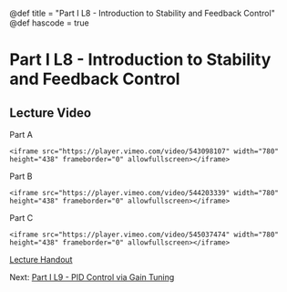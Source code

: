 @def title = "Part I L8 - Introduction to Stability and Feedback Control"
@def hascode = true
# Part I L8 - Introduction to Stability and Feedback Control
## Lecture Video
Part A

~~~
<iframe src="https://player.vimeo.com/video/543098107" width="780" height="438" frameborder="0" allowfullscreen></iframe>
~~~


Part B

~~~
<iframe src="https://player.vimeo.com/video/544203339" width="780" height="438" frameborder="0" allowfullscreen></iframe>
~~~

Part C

~~~
<iframe src="https://player.vimeo.com/video/545037474" width="780" height="438" frameborder="0" allowfullscreen></iframe>
~~~

[Lecture Handout](/part_i/ME417_-_Controls_-_Part_I_Lecture_8_Introduction_to_Stability_and_Feedback_Control.pdf)

Next: [Part I L9 - PID Control via Gain Tuning](../lecture9/)